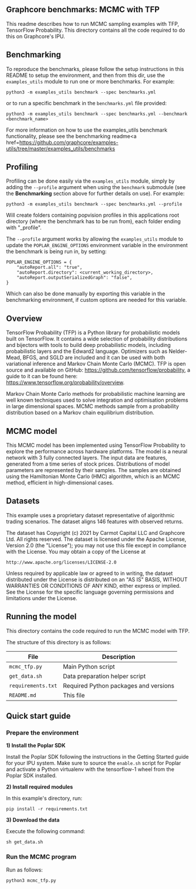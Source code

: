 ## Graphcore benchmarks: MCMC with TFP

This readme describes how to run MCMC sampling examples with TFP, TensorFlow Probability. This directory contains all the code required to do this on Graphcore's IPU.


## Benchmarking

To reproduce the benchmarks, please follow the setup instructions in this README to setup the environment, and then from this dir, use the `examples_utils` module to run one or more benchmarks. For example:
```
python3 -m examples_utils benchmark --spec benchmarks.yml
```

or to run a specific benchmark in the `benchmarks.yml` file provided:
```
python3 -m examples_utils benchmark --spec benchmarks.yml --benchmark <benchmark_name>
```

For more information on how to use the examples_utils benchmark functionality, please see the <a>benchmarking readme<a href=<https://github.com/graphcore/examples-utils/tree/master/examples_utils/benchmarks>


## Profiling

Profiling can be done easily via the `examples_utils` module, simply by adding the `--profile` argument when using the `benchmark` submodule (see the <strong>Benchmarking</strong> section above for further details on use). For example:
```
python3 -m examples_utils benchmark --spec benchmarks.yml --profile
```
Will create folders containing popvision profiles in this applications root directory (where the benchmark has to be run from), each folder ending with "_profile". 

The `--profile` argument works by allowing the `examples_utils` module to update the `POPLAR_ENGINE_OPTIONS` environment variable in the environment the benchmark is being run in, by setting:
```
POPLAR_ENGINE_OPTIONS = {
    "autoReport.all": "true",
    "autoReport.directory": <current_working_directory>,
    "autoReport.outputSerializedGraph": "false",
}
```
Which can also be done manually by exporting this variable in the benchmarking environment, if custom options are needed for this variable.


## Overview

TensorFlow Probability (TFP) is a Python library for probabilistic models built on TensorFlow. It contains a wide selection of probability distributions and bijectors with tools to build deep probabilistic models, including probabilistic layers and the Edward2 language. Optimizers such as Nelder-Mead, BFGS, and SGLD are included and it can be used with both variational inference and Markov Chain Monte Carlo (MCMC). TFP is open source and available on GitHub: https://github.com/tensorflow/probability, a guide to it can be found here: https://www.tensorflow.org/probability/overview.

Markov Chain Monte Carlo methods for probabilistic machine learning are well known techniques used to solve integration and optimisation problems in large dimensional spaces. MCMC methods sample from a probability distribution based on a Markov chain equilibrium distribution.

## MCMC model

This MCMC model has been implemented using TensorFlow Probability to explore the performance across hardware platforms. The model is a neural network with 3 fully connected layers. The input data are features, generated from a time series of stock prices. Distributions of model parameters are represented by their samples. The samples are obtained using the Hamiltonian Monte Carlo (HMC) algorithm, which is an MCMC method, efficient in high-dimensional cases.

## Datasets

This example uses a proprietary dataset representative of algorithmic trading scenarios. The dataset aligns 146 features with observed returns.

The dataset has Copyright (c) 2021 by Carmot Capital LLC and Graphcore Ltd. All rights reserved. The dataset is licensed under the Apache License, Version 2.0 (the "License"); you may not use this file except in compliance with the License. You may obtain a copy of the License at
  
    http://www.apache.org/licenses/LICENSE-2.0

Unless required by applicable law or agreed to in writing, the dataset distributed under the License is distributed on an "AS IS" BASIS, WITHOUT WARRANTIES OR CONDITIONS OF ANY KIND, either express or implied. See the License for the specific language governing permissions and limitations under the License.

## Running the model

This directory contains the code required to run the MCMC model with TFP.

The structure of this directory is as follows:

| File               | Description                           |
| ------------------ | ------------------------------------- |
| `mcmc_tfp.py`      | Main Python script                    |
| `get_data.sh`      | Data preparation helper script        |
| `requirements.txt` | Required Python packages and versions |
| `README.md`        | This file                             |



## Quick start guide

### Prepare the environment

**1) Install the Poplar SDK**

Install the Poplar SDK following the instructions in the Getting Started guide for your IPU system.
Make sure to source the `enable.sh` script for Poplar and activate a Python virtualenv with the tensorflow-1 wheel from the Poplar SDK installed.

**2) Install required modules**

In this example's directory, run:

```
pip install -r requirements.txt
```

**3) Download the data**

Execute the following command:

```
sh get_data.sh
```

### Run the MCMC program

Run as follows:

```
python3 mcmc_tfp.py
```

